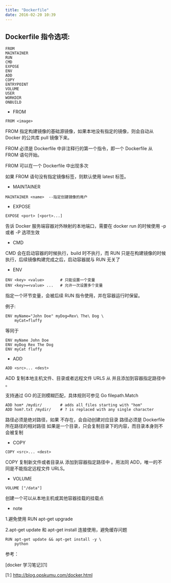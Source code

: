 ```yaml
---
title: "Dockerfile"
date: 2016-02-20 10:39
---
```


## Dockerfile 指令选项:

```
FROM
MAINTAINER
RUN
CMD
EXPOSE
ENV
ADD
COPY
ENTRYPOINT
VOLUME
USER
WORKDIR
ONBUILD
```

* FROM 

```
FROM <image>
```

FROM 指定构建镜像的基础源镜像，如果本地没有指定的镜像，则会自动从 Docker 的公共库 pull 镜像下来。

FROM 必须是 Dockerfile 中非注释行的第一个指令，即一个 Dockerfile 从 FROM 语句开始。

FROM 可以在一个 Dockerfile 中出现多次

如果 FROM 语句没有指定镜像标签，则默认使用 latest 标签。

* MAINTAINER 

```
MAINTAINER <name>  --指定创建镜像的用户
```

* EXPOSE

```
EXPOSE <port> [<port>...]
```

告诉 Docker 服务端容器对外映射的本地端口，需要在 docker run 的时候使用 -p 或者 -P 选项生效

* CMD

CMD 会在启动容器的时候执行，build 时不执行，而 RUN 只是在构建镜像的时候执行，后续镜像构建完成之后，启动容器就与 RUN 无关了

* ENV

```
ENV <key> <value>       # 只能设置一个变量
ENV <key>=<value> ...   # 允许一次设置多个变量
```

指定一个环节变量，会被后续 RUN 指令使用，并在容器运行时保留。

例子:
```
ENV myName="John Doe" myDog=Rex\ The\ Dog \
    myCat=fluffy
```

等同于

```
ENV myName John Doe
ENV myDog Rex The Dog
ENV myCat fluffy
```

* ADD

```
ADD <src>... <dest>
```

ADD 复制本地主机文件、目录或者远程文件 URLS 从 <src> 并且添加到容器指定路径中 <dest>。

<src> 支持通过 GO 的正则模糊匹配，具体规则可参见 Go filepath.Match

```
ADD hom* /mydir/        # adds all files starting with "hom"
ADD hom?.txt /mydir/    # ? is replaced with any single character
```

<dest> 路径必须是绝对路径，如果 <dest> 不存在，会自动创建对应目录
<src> 路径必须是 Dockerfile 所在路径的相对路径
<src> 如果是一个目录，只会复制目录下的内容，而目录本身则不会被复制

* COPY

```
COPY <src>... <dest>
```

COPY 复制新文件或者目录从 <src> 添加到容器指定路径中 <dest>。用法同 ADD，唯一的不同是不能指定远程文件 URLS。

* VOLUME

```
VOLUME ["/data"]
```

创建一个可以从本地主机或其他容器挂载的挂载点

* note

1.避免使用 RUN apt-get upgrade
 
2.apt-get update 和 apt-get install 连接使用，避免缓存问题

```
RUN apt-get update && apt-get install -y \
    python   
```

参考：

[docker 学习笔记][1]

[1:] http://blog.opskumu.com/docker.html
